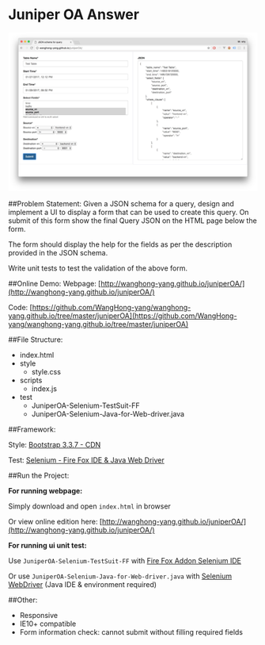 # Juniper OA Answer

![](./readmePicture.png)

##Problem Statement:
Given a JSON schema for a query, design and implement a UI to display a form that can be used to create this query. On submit of this form show the final Query JSON on the HTML page below the form.

The form should display the help for the fields as per the description provided in the JSON schema.

Write unit tests to test the validation of the above form.

##Online Demo:
Webpage: [http://wanghong-yang.github.io/juniperOA/](http://wanghong-yang.github.io/juniperOA/)

Code: [https://github.com/WangHong-yang/wanghong-yang.github.io/tree/master/juniperOA](https://github.com/WangHong-yang/wanghong-yang.github.io/tree/master/juniperOA)

##File Structure:
- index.html
- style
    - style.css
- scripts
    - index.js
- test
    - JuniperOA-Selenium-TestSuit-FF
    - JuniperOA-Selenium-Java-for-Web-driver.java

##Framework:

Style: [Bootstrap 3.3.7 - CDN](https://maxcdn.bootstrapcdn.com/bootstrap/3.3.7/css/bootstrap.min.css)

Test: [Selenium - Fire Fox IDE & Java Web Driver](http://www.seleniumhq.org/)

##Run the Project:

**For running webpage:**

Simply download and open `index.html` in browser 

Or view online edition here: [http://wanghong-yang.github.io/juniperOA/](http://wanghong-yang.github.io/juniperOA/)

**For running ui unit test:**

Use `JuniperOA-Selenium-TestSuit-FF` with [Fire Fox Addon Selenium IDE](https://addons.mozilla.org/en-us/firefox/addon/selenium-ide/)

Or use `JuniperOA-Selenium-Java-for-Web-driver.java` with [Selenium WebDriver](http://www.seleniumhq.org/docs/03_webdriver.jsp) (Java IDE & environment required)

##Other:
+ Responsive
+ IE10+ compatible
+ Form information check: cannot submit without filling required fields